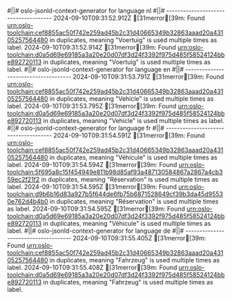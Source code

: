 #||# oslo-jsonld-context-generator for language nl
#||# -------------------------------------
2024-09-10T09:31:52.912Z [31merror[39m: Found [urn:oslo-toolchain:cef8855ac50f742e259ad45b2c31d40665349b32863aaad20a43105257564480](all-vrachtwagenParkeren-ap.jsonld#L157) in duplicates, meaning "Voertuig" is used multiple times as label.
2024-09-10T09:31:52.914Z [31merror[39m: Found [urn:oslo-toolchain:d0a5d69e69185a3a20e20d07df3d24f3392f975d485f58524124bbe892720113](all-vrachtwagenParkeren-ap.jsonld#L200) in duplicates, meaning "Voertuig" is used multiple times as label.
#||# oslo-jsonld-context-generator for language en
#||# -------------------------------------
2024-09-10T09:31:53.791Z [31merror[39m: Found [urn:oslo-toolchain:cef8855ac50f742e259ad45b2c31d40665349b32863aaad20a43105257564480](all-vrachtwagenParkeren-ap.jsonld#L157) in duplicates, meaning "Vehicle" is used multiple times as label.
2024-09-10T09:31:53.795Z [31merror[39m: Found [urn:oslo-toolchain:d0a5d69e69185a3a20e20d07df3d24f3392f975d485f58524124bbe892720113](all-vrachtwagenParkeren-ap.jsonld#L200) in duplicates, meaning "Vehicle" is used multiple times as label.
#||# oslo-jsonld-context-generator for language fr
#||# -------------------------------------
2024-09-10T09:31:54.591Z [31merror[39m: Found [urn:oslo-toolchain:cef8855ac50f742e259ad45b2c31d40665349b32863aaad20a43105257564480](all-vrachtwagenParkeren-ap.jsonld#L157) in duplicates, meaning "Véhicule" is used multiple times as label.
2024-09-10T09:31:54.594Z [31merror[39m: Found [urn:oslo-toolchain:5f695a8c15f454949e811b98d85af93a487130584867a2867a4cb359ec2f21f2](all-vrachtwagenParkeren-ap.jsonld#L685) in duplicates, meaning "Réservation" is used multiple times as label.
2024-09-10T09:31:54.595Z [31merror[39m: Found [urn:oslo-toolchain:d9b6b16d83a927b5f644de6fb75b6871528649cf39b3da45d95530e762d4b4b0](all-vrachtwagenParkeren-ap.jsonld#L720) in duplicates, meaning "Réservation" is used multiple times as label.
2024-09-10T09:31:54.595Z [31merror[39m: Found [urn:oslo-toolchain:d0a5d69e69185a3a20e20d07df3d24f3392f975d485f58524124bbe892720113](all-vrachtwagenParkeren-ap.jsonld#L200) in duplicates, meaning "Véhicule" is used multiple times as label.
#||# oslo-jsonld-context-generator for language de
#||# -------------------------------------
2024-09-10T09:31:55.405Z [31merror[39m: Found [urn:oslo-toolchain:cef8855ac50f742e259ad45b2c31d40665349b32863aaad20a43105257564480](all-vrachtwagenParkeren-ap.jsonld#L157) in duplicates, meaning "Fahrzeug" is used multiple times as label.
2024-09-10T09:31:55.408Z [31merror[39m: Found [urn:oslo-toolchain:d0a5d69e69185a3a20e20d07df3d24f3392f975d485f58524124bbe892720113](all-vrachtwagenParkeren-ap.jsonld#L200) in duplicates, meaning "Fahrzeug" is used multiple times as label.
